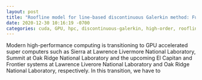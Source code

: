 ```yaml
---
layout: post
title: "Roofline model for line-based discontinuous Galerkin method: Full Jacobian Assembly"
date: 2020-12-30 10:16:19 -0700
categories: cuda, GPU, hpc, discontinuous-galerkin, high-order, roofline
---
```


Modern high-performance computing is transitioning to GPU accelerated super computers such as Sierra at Lawrence Livermore National Laboratory, Summit at Oak Ridge National Laboratory and the upcoming El Capitan and Frontier systems at Lawrence Liverore National Laboratory and Oak Ridge National Laboratory, respectively. In this transition, we have to 